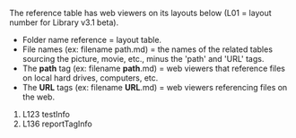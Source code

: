 The reference table has web viewers on its layouts below (L01 = layout number for Library v3.1 beta).

* Folder name reference = layout table.
* File names (ex: filename path.md) = the names of the related tables sourcing the picture, movie, etc., minus the 'path' and 'URL' tags.
* The **path** tag (ex: filename **path**.md) = web viewers that reference files on local hard drives, computers, etc.
* The **URL** tags (ex: filename **URL**.md) = web viewers referencing files on the web.


1.  L123 testInfo
1.  L136 reportTagInfo
